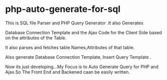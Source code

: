 # php-auto-generate-for-sql

This is SQL file Parser and PHP Query Generator .It also Generates

Database Connection Template and the Ajax Code for the Client Side based on the attributes of the Table.

It also parses and fetches table Names,Attributes of that table.

Also generate Database Connection Template, Insert Query Template .

Now its just developing...My Focus is to Auto Generate Query for PHP and Ajax.So The Front End and Backened caan be easily written.




